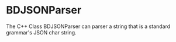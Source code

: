# BDJSONParser
The C++ Class BDJSONParser can parser a string that is a standard grammar's JSON char string.

